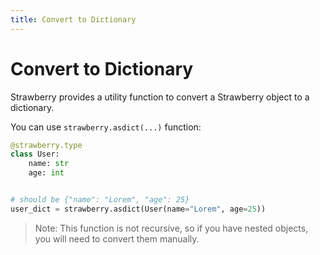 ```yaml
---
title: Convert to Dictionary
---
```


# Convert to Dictionary

Strawberry provides a utility function to convert a Strawberry object to a
dictionary.

You can use `strawberry.asdict(...)` function:

```python
@strawberry.type
class User:
    name: str
    age: int


# should be {"name": "Lorem", "age": 25}
user_dict = strawberry.asdict(User(name="Lorem", age=25))
```

> Note: This function is not recursive, so if you have nested objects, you will
> need to convert them manually.
